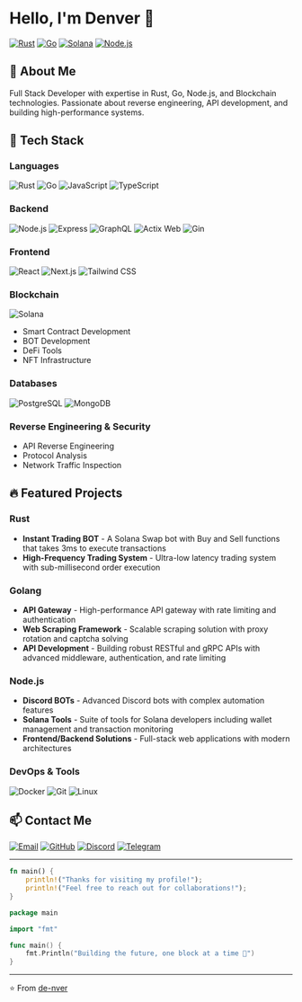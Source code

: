 # Hello, I'm Denver 👋

[![Rust](https://img.shields.io/badge/Rust-000000?style=for-the-badge&logo=rust&logoColor=white)](https://www.rust-lang.org/)
[![Go](https://img.shields.io/badge/Go-00ADD8?style=for-the-badge&logo=go&logoColor=white)](https://golang.org/)
[![Solana](https://img.shields.io/badge/Solana-4E44CE?style=for-the-badge&logo=solana&logoColor=white)](https://solana.com/)
[![Node.js](https://img.shields.io/badge/Node.js-339933?style=for-the-badge&logo=nodedotjs&logoColor=white)](https://nodejs.org/)

## 🚀 About Me

Full Stack Developer with expertise in Rust, Go, Node.js, and Blockchain technologies. Passionate about reverse engineering, API development, and building high-performance systems.

## 🔧 Tech Stack

### Languages
![Rust](https://img.shields.io/badge/Rust-000000?style=flat-square&logo=rust&logoColor=white)
![Go](https://img.shields.io/badge/Go-00ADD8?style=flat-square&logo=go&logoColor=white)
![JavaScript](https://img.shields.io/badge/JavaScript-F7DF1E?style=flat-square&logo=javascript&logoColor=black)
![TypeScript](https://img.shields.io/badge/TypeScript-3178C6?style=flat-square&logo=typescript&logoColor=white)

### Backend
![Node.js](https://img.shields.io/badge/Node.js-339933?style=flat-square&logo=nodedotjs&logoColor=white)
![Express](https://img.shields.io/badge/Express-000000?style=flat-square&logo=express&logoColor=white)
![GraphQL](https://img.shields.io/badge/GraphQL-E10098?style=flat-square&logo=graphql&logoColor=white)
![Actix Web](https://img.shields.io/badge/Actix%20Web-000000?style=flat-square&logo=rust&logoColor=white)
![Gin](https://img.shields.io/badge/Gin-00ADD8?style=flat-square&logo=go&logoColor=white)

### Frontend
![React](https://img.shields.io/badge/React-61DAFB?style=flat-square&logo=react&logoColor=black)
![Next.js](https://img.shields.io/badge/Next.js-000000?style=flat-square&logo=nextdotjs&logoColor=white)
![Tailwind CSS](https://img.shields.io/badge/Tailwind_CSS-38B2AC?style=flat-square&logo=tailwind-css&logoColor=white)

### Blockchain
![Solana](https://img.shields.io/badge/Solana-4E44CE?style=flat-square&logo=solana&logoColor=white)
- Smart Contract Development
- BOT Development
- DeFi Tools
- NFT Infrastructure

### Databases
![PostgreSQL](https://img.shields.io/badge/PostgreSQL-316192?style=flat-square&logo=postgresql&logoColor=white)
![MongoDB](https://img.shields.io/badge/MongoDB-47A248?style=flat-square&logo=mongodb&logoColor=white)

### Reverse Engineering & Security
- API Reverse Engineering
- Protocol Analysis
- Network Traffic Inspection

## 🔥 Featured Projects

### Rust
- **Instant Trading BOT** - A Solana Swap bot with Buy and Sell functions that takes 3ms to execute transactions
- **High-Frequency Trading System** - Ultra-low latency trading system with sub-millisecond order execution

### Golang
- **API Gateway** - High-performance API gateway with rate limiting and authentication
- **Web Scraping Framework** - Scalable scraping solution with proxy rotation and captcha solving
- **API Development** - Building robust RESTful and gRPC APIs with advanced middleware, authentication, and rate limiting


### Node.js
- **Discord BOTs** - Advanced Discord bots with complex automation features
- **Solana Tools** - Suite of tools for Solana developers including wallet management and transaction monitoring
- **Frontend/Backend Solutions** - Full-stack web applications with modern architectures


### DevOps & Tools
![Docker](https://img.shields.io/badge/Docker-2496ED?style=flat-square&logo=docker&logoColor=white)
![Git](https://img.shields.io/badge/Git-F05032?style=flat-square&logo=git&logoColor=white)
![Linux](https://img.shields.io/badge/Linux-FCC624?style=flat-square&logo=linux&logoColor=black)

## 📫 Contact Me

[![Email](https://img.shields.io/badge/Email-D14836?style=for-the-badge&logo=gmail&logoColor=white)](mailto:eldenver.dev@gmail.com)
[![GitHub](https://img.shields.io/badge/GitHub-100000?style=for-the-badge&logo=github&logoColor=white)](https://github.com/de-nver)
[![Discord](https://img.shields.io/badge/Discord-7289DA?style=for-the-badge&logo=discord&logoColor=white)](https://discord.com/users/de.nver)
[![Telegram](https://img.shields.io/badge/Telegram-2CA5E0?style=for-the-badge&logo=telegram&logoColor=white)](https://t.me/deeenverdev)

---

```rust
fn main() {
    println!("Thanks for visiting my profile!");
    println!("Feel free to reach out for collaborations!");
}
```

```go
package main

import "fmt"

func main() {
    fmt.Println("Building the future, one block at a time 🚀")
}
```

---

⭐️ From [de-nver](https://github.com/de-nver)

